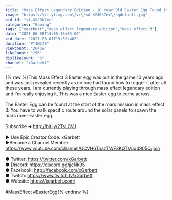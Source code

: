 ```yaml
---
title: "Mass Effect Legendary Edition - 10 Year Old Easter Egg Found (Mars Rover Easter Egg)"
image: "https:\/\/i.ytimg.com\/vi\/sA-XVJ0k7ec\/hqdefault.jpg"
vid_id: "sA-XVJ0k7ec"
categories: "Gaming"
tags: ["xgarbett","mass effect legendary edition","mass effect 3"]
date: "2021-06-08T14:05:16+03:00"
vid_date: "2021-06-01T19:59:46Z"
duration: "PT1M24S"
viewcount: "26459"
likeCount: "156"
dislikeCount: "6"
channel: "xGarbett"
---
```

{% raw %}This Mass Effect 3 Easter egg was put in the game 10 years ago and was just revealed recently as no one had found how to trigger it after all these years. I am currently playing through mass effect legendary edition and I'm really enjoying it, This was a nice Easter egg to come across.<br /><br />The Easter Egg can be found at the start of the mars mission in mass effect 3. You have to walk specific route around the solar panels to spawn the mars rover Easter egg. <br /><br />Subscribe ➜ <a rel="nofollow" target="blank" href="http://bit.ly/2TsLCVJ">http://bit.ly/2TsLCVJ</a><br /><br />► Use Epic Creator Code: xGarbett<br />►Become a Channel Member: <a rel="nofollow" target="blank" href="https://www.youtube.com/channel/UCVH6TnazTWF3KQTVug4905Q/join">https://www.youtube.com/channel/UCVH6TnazTWF3KQTVug4905Q/join</a><br /><br />● Twitter: <a rel="nofollow" target="blank" href="https://twitter.com/xGarbett">https://twitter.com/xGarbett</a><br />● Discord: <a rel="nofollow" target="blank" href="https://discord.gg/jjcNk95">https://discord.gg/jjcNk95</a><br />● Facebook: <a rel="nofollow" target="blank" href="http://facebook.com/xGarbett">http://facebook.com/xGarbett</a><br />● Twitch: <a rel="nofollow" target="blank" href="https://www.twitch.tv/xGarbett">https://www.twitch.tv/xGarbett</a><br />● Website: <a rel="nofollow" target="blank" href="https://xgarbett.com/">https://xgarbett.com/</a><br /><br />#MassEffect #EasterEgg{% endraw %}
